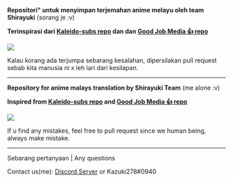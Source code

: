 **Repositori" untuk menyimpan terjemahan anime melayu oleh team Shirayuki** (sorang je :v)

**Terinspirasi dari [Kaleido-subs repo](https://github.com/Kaleido-subs/Kaleidosubs) dan dan [Good Job Media 👍 repo](https://github.com/Fyurie/gjmbatchscripts)** 

![](https://emojis.slackmojis.com/emojis/images/1597320283/10003/catjam.gif?1597320283)

Kalau korang ada terjumpa sebarang kesalahan, dipersilakan pull request sebab kita manusia ni x leh lari dari kesilapan.

---

**Repository for anime malays translation by Shirayuki Team** (me alone :v)

**Inspired from [Kaleido-subs repo](https://github.com/Kaleido-subs/Kaleidosubs) and [Good Job Media 👍 repo](https://github.com/Fyurie/gjmbatchscripts)** 

![](https://emojis.slackmojis.com/emojis/images/1597320283/10003/catjam.gif?1597320283)

If u find any mistakes, feel free to pull request since we human being, always make mistake.

---
Sebarang pertanyaan | Any questions

Contact us(me): [Discord Server](https://discord.link/Shirayuki) or Kazuki278#0940
